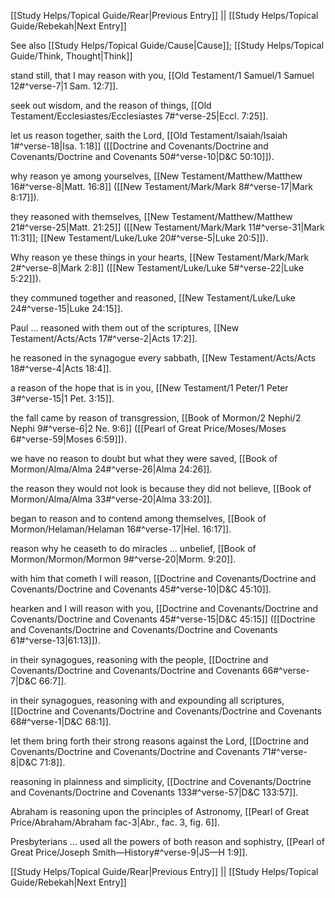 [[Study Helps/Topical Guide/Rear|Previous Entry]]  ||  [[Study Helps/Topical Guide/Rebekah|Next Entry]]

 See also [[Study Helps/Topical Guide/Cause|Cause]]; [[Study Helps/Topical Guide/Think, Thought|Think]]

 stand still, that I may reason with you, [[Old Testament/1 Samuel/1 Samuel 12#^verse-7|1 Sam. 12:7]].

 seek out wisdom, and the reason of things, [[Old Testament/Ecclesiastes/Ecclesiastes 7#^verse-25|Eccl. 7:25]].

 let us reason together, saith the Lord, [[Old Testament/Isaiah/Isaiah 1#^verse-18|Isa. 1:18]] ([[Doctrine and Covenants/Doctrine and Covenants/Doctrine and Covenants 50#^verse-10|D&C 50:10]]).

 why reason ye among yourselves, [[New Testament/Matthew/Matthew 16#^verse-8|Matt. 16:8]] ([[New Testament/Mark/Mark 8#^verse-17|Mark 8:17]]).

 they reasoned with themselves, [[New Testament/Matthew/Matthew 21#^verse-25|Matt. 21:25]] ([[New Testament/Mark/Mark 11#^verse-31|Mark 11:31]]; [[New Testament/Luke/Luke 20#^verse-5|Luke 20:5]]).

 Why reason ye these things in your hearts, [[New Testament/Mark/Mark 2#^verse-8|Mark 2:8]] ([[New Testament/Luke/Luke 5#^verse-22|Luke 5:22]]).

 they communed together and reasoned, [[New Testament/Luke/Luke 24#^verse-15|Luke 24:15]].

 Paul ... reasoned with them out of the scriptures, [[New Testament/Acts/Acts 17#^verse-2|Acts 17:2]].

 he reasoned in the synagogue every sabbath, [[New Testament/Acts/Acts 18#^verse-4|Acts 18:4]].

 a reason of the hope that is in you, [[New Testament/1 Peter/1 Peter 3#^verse-15|1 Pet. 3:15]].

 the fall came by reason of transgression, [[Book of Mormon/2 Nephi/2 Nephi 9#^verse-6|2 Ne. 9:6]] ([[Pearl of Great Price/Moses/Moses 6#^verse-59|Moses 6:59]]).

 we have no reason to doubt but what they were saved, [[Book of Mormon/Alma/Alma 24#^verse-26|Alma 24:26]].

 the reason they would not look is because they did not believe, [[Book of Mormon/Alma/Alma 33#^verse-20|Alma 33:20]].

 began to reason and to contend among themselves, [[Book of Mormon/Helaman/Helaman 16#^verse-17|Hel. 16:17]].

 reason why he ceaseth to do miracles ... unbelief, [[Book of Mormon/Mormon/Mormon 9#^verse-20|Morm. 9:20]].

 with him that cometh I will reason, [[Doctrine and Covenants/Doctrine and Covenants/Doctrine and Covenants 45#^verse-10|D&C 45:10]].

 hearken and I will reason with you, [[Doctrine and Covenants/Doctrine and Covenants/Doctrine and Covenants 45#^verse-15|D&C 45:15]] ([[Doctrine and Covenants/Doctrine and Covenants/Doctrine and Covenants 61#^verse-13|61:13]]).

 in their synagogues, reasoning with the people, [[Doctrine and Covenants/Doctrine and Covenants/Doctrine and Covenants 66#^verse-7|D&C 66:7]].

 in their synagogues, reasoning with and expounding all scriptures, [[Doctrine and Covenants/Doctrine and Covenants/Doctrine and Covenants 68#^verse-1|D&C 68:1]].

 let them bring forth their strong reasons against the Lord, [[Doctrine and Covenants/Doctrine and Covenants/Doctrine and Covenants 71#^verse-8|D&C 71:8]].

 reasoning in plainness and simplicity, [[Doctrine and Covenants/Doctrine and Covenants/Doctrine and Covenants 133#^verse-57|D&C 133:57]].

 Abraham is reasoning upon the principles of Astronomy, [[Pearl of Great Price/Abraham/Abraham fac-3|Abr., fac. 3, fig. 6]].

 Presbyterians ... used all the powers of both reason and sophistry, [[Pearl of Great Price/Joseph Smith—History#^verse-9|JS—H 1:9]].

[[Study Helps/Topical Guide/Rear|Previous Entry]]  ||  [[Study Helps/Topical Guide/Rebekah|Next Entry]]